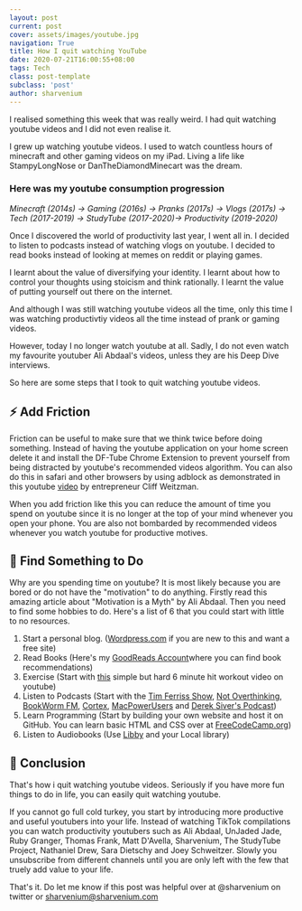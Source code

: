 ```yaml
---
layout: post
current: post
cover: assets/images/youtube.jpg
navigation: True
title: How I quit watching YouTube
date: 2020-07-21T16:00:55+08:00
tags: Tech
class: post-template
subclass: 'post'
author: sharvenium
---
```


I realised something this week that was really weird. I had quit watching youtube videos and I did not even realise it.

I grew up watching youtube videos. I used to watch countless hours of minecraft and other gaming videos on my iPad. Living a life like StampyLongNose or DanTheDiamondMinecart was the dream. 


### **Here was my youtube consumption progression**

_Minecraft (2014s) -> Gaming (2016s) -> Pranks (2017s) -> Vlogs (2017s) -> Tech (2017-2019) -> StudyTube (2017-2020)-> Productivity (2019-2020)_


Once I discovered the world of productivity last year, I went all in. I decided to listen to podcasts instead of watching  vlogs on youtube. I decided to read books instead of looking at memes on reddit or playing games.

I learnt about the value of diversifying your identity. I learnt about how to control your thoughts using stoicism and think rationally. I learnt the value of putting yourself out there on the internet. 

And although I was still watching youtube videos all the time, only this time I was watching productivtiy videos all the time instead of prank or gaming videos. 

However, today I no longer watch youtube at all. Sadly, I do not even watch my favourite youtuber Ali Abdaal's videos, unless they are his Deep Dive interviews. 

So here are some steps that I took to quit watching youtube videos. 

## ⚡️ Add Friction

Friction can be useful to make sure that we think twice before doing something. Instead of having the youtube application on your home screen delete it and install the DF-Tube Chrome Extension to prevent yourself from being distracted by youtube's recommended videos algorithm. You can also do this in safari and other browsers by using adblock as demonstrated in this youtube [video](https://www.youtube.com/watch?v=iIjMqz4Z5qY) by entrepreneur Cliff Weitzman.

When you add friction like this you can reduce the amount of time you spend on youtube since it is no longer at the top of your mind whenever you open your phone. You are also not bombarded by recommended videos whenever you watch youtube for productive motives.

## 🏸 Find Something to Do

Why are you spending time on youtube? It is most likely because you are bored or do not have the "motivation" to do anything. Firstly read this amazing article about "Motivation is a Myth" by Ali Abdaal. Then you need to find some hobbies to do. Here's a list of 6 that you could start with little to no resources. 

1. Start a personal blog. ([Wordpress.com](https://wordpress.com) if you are new to this and want a free site)
2. Read Books (Here's my [GoodReads Account](https://www.goodreads.com/user/show/68169706-sharvenium)where you can find book recommendations)
3. Exercise (Start with [this](https://www.youtube.com/watch?v=0r_XSiNwnkY) simple but hard 6 minute hit workout video on youtube)
4. Listen to Podcasts (Start with the [Tim Ferriss Show](https://tim.blog/podcast/), [Not Overthinking](https://www.notoverthinking.com), [BookWorm FM](https://bookworm.fm), [Cortex](https://www.relay.fm/cortex), [MacPowerUsers](https://www.relay.fm/mpuc) and [Derek Siver's Podcast](https://sivers.org/podcast))
5. Learn Programming (Start by building your own website and host it on GitHub. You can learn basic HTML and CSS over at [FreeCodeCamp.org](https://sivers.org/podcast))
6. Listen to Audiobooks (Use [Libby](https://libbyapp.com) and your Local library)

## 📝 Conclusion

That's how i quit watching youtube videos. Seriously if you have more fun things to do in life, you can easily quit watching youtube. 

If you cannot go full cold turkey, you start by introducing more productive and useful youtubers into your life. Instead of watching TikTok compilations you can watch productivity youtubers such as Ali Abdaal, UnJaded Jade, Ruby Granger, Thomas Frank, Matt D'Avella, Sharvenium, The StudyTube Project, Nathaniel Drew, Sara Dietschy and Joey Schweitzer. Slowly you unsubscribe from different channels until you are only left with the few that truely add value to your life. 

That's it. Do let me know if this post was helpful over at @sharvenium on twitter or sharvenium@sharvenium.com



